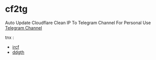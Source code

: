 # cf2tg
Auto Update Cloudflare Clean IP To Telegram Channel For Personal Use
[Telegram Channel](t.me/cloudflare2tg)


tnx : 
* [ircf](https://github.com/ircfspace)
* [ddgth](https://github.com/ddgth/cf2dns)
